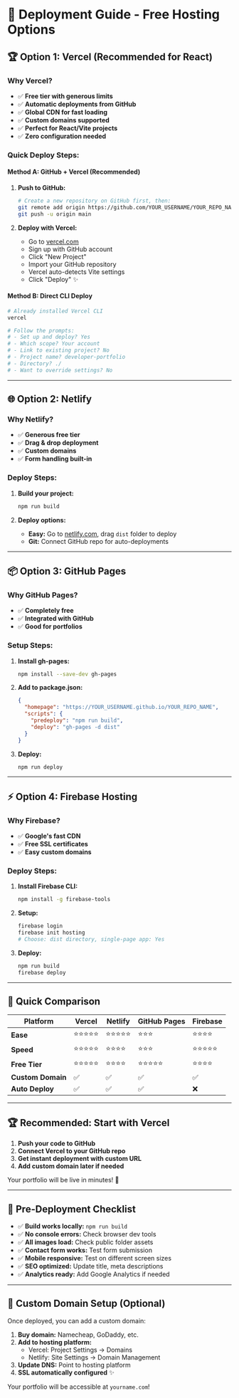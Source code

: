 # 🚀 Deployment Guide - Free Hosting Options

## 🏆 Option 1: Vercel (Recommended for React)

### Why Vercel?

- ✅ **Free tier with generous limits**
- ✅ **Automatic deployments from GitHub**
- ✅ **Global CDN for fast loading**
- ✅ **Custom domains supported**
- ✅ **Perfect for React/Vite projects**
- ✅ **Zero configuration needed**

### Quick Deploy Steps:

#### Method A: GitHub + Vercel (Recommended)

1. **Push to GitHub:**

   ```bash
   # Create a new repository on GitHub first, then:
   git remote add origin https://github.com/YOUR_USERNAME/YOUR_REPO_NAME.git
   git push -u origin main
   ```

2. **Deploy with Vercel:**
   - Go to [vercel.com](https://vercel.com)
   - Sign up with GitHub account
   - Click "New Project"
   - Import your GitHub repository
   - Vercel auto-detects Vite settings
   - Click "Deploy" ✨

#### Method B: Direct CLI Deploy

```bash
# Already installed Vercel CLI
vercel

# Follow the prompts:
# - Set up and deploy? Yes
# - Which scope? Your account
# - Link to existing project? No
# - Project name? developer-portfolio
# - Directory? ./
# - Want to override settings? No
```

---

## 🌐 Option 2: Netlify

### Why Netlify?

- ✅ **Generous free tier**
- ✅ **Drag & drop deployment**
- ✅ **Custom domains**
- ✅ **Form handling built-in**

### Deploy Steps:

1. **Build your project:**

   ```bash
   npm run build
   ```

2. **Deploy options:**
   - **Easy:** Go to [netlify.com](https://netlify.com), drag `dist` folder to deploy
   - **Git:** Connect GitHub repo for auto-deployments

---

## 📦 Option 3: GitHub Pages

### Why GitHub Pages?

- ✅ **Completely free**
- ✅ **Integrated with GitHub**
- ✅ **Good for portfolios**

### Setup Steps:

1. **Install gh-pages:**

   ```bash
   npm install --save-dev gh-pages
   ```

2. **Add to package.json:**

   ```json
   {
     "homepage": "https://YOUR_USERNAME.github.io/YOUR_REPO_NAME",
     "scripts": {
       "predeploy": "npm run build",
       "deploy": "gh-pages -d dist"
     }
   }
   ```

3. **Deploy:**
   ```bash
   npm run deploy
   ```

---

## ⚡ Option 4: Firebase Hosting

### Why Firebase?

- ✅ **Google's fast CDN**
- ✅ **Free SSL certificates**
- ✅ **Easy custom domains**

### Deploy Steps:

1. **Install Firebase CLI:**

   ```bash
   npm install -g firebase-tools
   ```

2. **Setup:**

   ```bash
   firebase login
   firebase init hosting
   # Choose: dist directory, single-page app: Yes
   ```

3. **Deploy:**
   ```bash
   npm run build
   firebase deploy
   ```

---

## 🎯 Quick Comparison

| Platform          | **Vercel** | **Netlify** | **GitHub Pages** | **Firebase** |
| ----------------- | ---------- | ----------- | ---------------- | ------------ |
| **Ease**          | ⭐⭐⭐⭐⭐ | ⭐⭐⭐⭐⭐  | ⭐⭐⭐           | ⭐⭐⭐⭐     |
| **Speed**         | ⭐⭐⭐⭐⭐ | ⭐⭐⭐⭐    | ⭐⭐⭐           | ⭐⭐⭐⭐⭐   |
| **Free Tier**     | ⭐⭐⭐⭐⭐ | ⭐⭐⭐⭐    | ⭐⭐⭐⭐⭐       | ⭐⭐⭐⭐     |
| **Custom Domain** | ✅         | ✅          | ✅               | ✅           |
| **Auto Deploy**   | ✅         | ✅          | ✅               | ❌           |

---

## 🏆 **Recommended: Start with Vercel**

1. **Push your code to GitHub**
2. **Connect Vercel to your GitHub repo**
3. **Get instant deployment with custom URL**
4. **Add custom domain later if needed**

Your portfolio will be live in minutes! 🚀

---

## 📝 Pre-Deployment Checklist

- ✅ **Build works locally:** `npm run build`
- ✅ **No console errors:** Check browser dev tools
- ✅ **All images load:** Check public folder assets
- ✅ **Contact form works:** Test form submission
- ✅ **Mobile responsive:** Test on different screen sizes
- ✅ **SEO optimized:** Update title, meta descriptions
- ✅ **Analytics ready:** Add Google Analytics if needed

---

## 🎨 Custom Domain Setup (Optional)

Once deployed, you can add a custom domain:

1. **Buy domain:** Namecheap, GoDaddy, etc.
2. **Add to hosting platform:**
   - Vercel: Project Settings → Domains
   - Netlify: Site Settings → Domain Management
3. **Update DNS:** Point to hosting platform
4. **SSL automatically configured** ✨

Your portfolio will be accessible at `yourname.com`!
